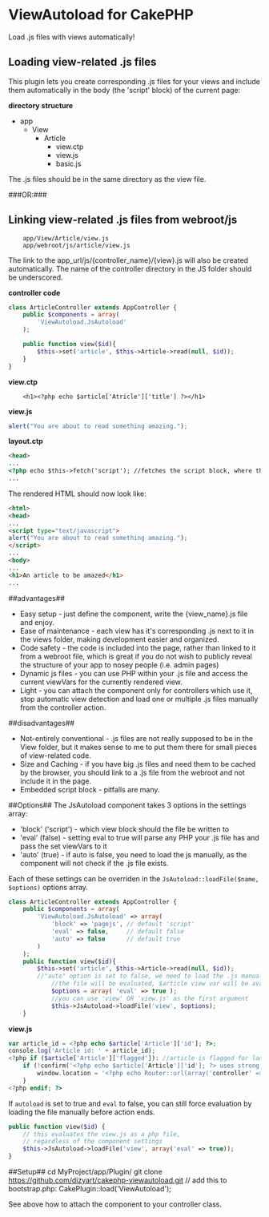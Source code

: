 ViewAutoload for CakePHP
========================

Load .js files with views automatically!

## Loading view-related .js files ##
This plugin lets you create corresponding .js files for your views and include 
them automatically in the body (the 'script' block) of the current page:

**directory structure**
* app
    * View
        * Article
            * view.ctp
            * view.js
            * basic.js

The .js files should be in the same directory as the view file.

###OR:###

## Linking view-related .js files from webroot/js ##

        app/View/Article/view.js
        app/webroot/js/article/view.js

The link to the app_url/js/{controller_name}/{view}.js will also be created automatically.
The name of the controller directory in the JS folder should be underscored.

**controller code**

```php
class ArticleController extends AppController {
    public $components = array(
        'ViewAutoload.JsAutoload'
    );

    public function view($id){
        $this->set('article', $this->Article->read(null, $id));
    }
}
```

**view.ctp**

        <h1><?php echo $article['Atricle']['title'] ?></h1>

**view.js**
```js
alert("You are about to read something amazing.");
```

**layout.ctp**
```html
<head>
...
<?php echo $this->fetch('script'); //fetches the script block, where the view.js is included ?>
...
```

The rendered HTML should now look like:

```html
<html>
<head>
...
<script type="text/javascript">
alert("You are about to read something amazing.");
</script>
...
<body>
...
<h1>An article to be amazed</h1>
...
```

##advantages##

* Easy setup - just define the component, write the {view_name}.js file and enjoy.
* Ease of maintenance - each view has it's corresponding .js next to it in the views folder, making development easier and organized.
* Code safety - the code is included into the page, rather than linked to it from a webroot file, which is great if you do not wish to publicly reveal the structure of your app to nosey people (i.e. admin pages)
* Dynamic js files - you can use PHP within your .js file and access the current viewVars for the currently rendered view.
* Light - you can attach the component only for controllers which use it, stop automatic view detection and load one or multiple .js files manually from the controller action.

##disadvantages##

* Not-entirely conventional - .js files are not really supposed to be in the View folder, but it makes sense to me to put them there for small pieces of view-related code.
* Size and Caching - if you have big .js files and need them to be cached by the browser, you should link to a .js file from the webroot and not include it in the page.
* Embedded script block - pitfalls are many.

##Options##
The JsAutoload component takes 3 options in the settings array:
* 'block' ('script') - which view block should the file be written to
* 'eval' (false) - setting eval to true will parse any PHP your .js file has and pass the set viewVars to it
* 'auto' (true) - if auto is false, you need to load the js manually, as the component will not check if the .js file exists.

Each of these settings can be overriden in the `JsAutoload::loadFile($name, $options)` options array.

```php
class ArticleController extends AppController {
    public $components = array(
        'ViewAutoload.JsAutoload' => array(
            'block' => 'pagejs', // default 'script'
            'eval' => false,     // default false
            'auto' => false      // default true
        )
    );
    public function view($id){
        $this->set('article', $this->Article->read(null, $id));
        //"auto" option is set to false, we need to load the .js manually:
            //the file will be evaluated, $article view var will be available
            $options = array( 'eval' => true );
            //you can use 'view' OR 'view.js' as the first argument
            $this->JsAutoload->loadFile('view', $options);
    }
```

**view.js**

```php
var article_id = <?php echo $article['Article']['id']; ?>;
console.log('Article id: ' + article_id);
<?php if ($article['Article']['flagged']): //article is flagged for language ?>
    if (!confirm('<?php echo $article['Article']['id']; ?> uses strong language. Do you wish to continue?')){
        window.location = '<?php echo Router::url(array('controller' => 'articles'));?>';
    }
<?php endif; ?>
```

If `autoload` is set to true and `eval` to false, you can still force evaluation by loading the file
manually before action ends.

```php
public function view($id) {
    // this evaluates the view.js as a php file, 
    // regardless of the component settings
    $this->JsAutoload->loadFile('view', array('eval' => true));
}
```

##Setup##
        cd MyProject/app/Plugin/
        git clone https://github.com/dizyart/cakephp-viewautoload.git
        // add this to bootstrap.php:
        CakePlugin::load('ViewAutoload');

See above how to attach the component to your controller class.
